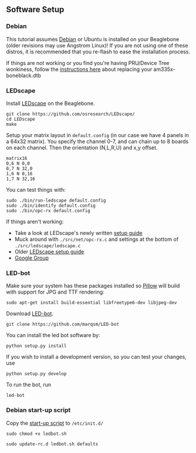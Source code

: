 Software Setup
----

### Debian

This tutorial assumes [Debian](http://elinux.org/BeagleBoardDebian) or Ubuntu is installed on your Beaglebone (older revisions may use Angstrom Linux)! If you are not using one of these distros, it is recommended that you re-flash to ease the installation process.

If things are not working or you find you're having PRU/Device Tree wonkiness, follow the [instructions here](https://github.com/Yona-Appletree/LEDscape/#installation-and-usage) about replacing your am335x-boneblack.dtb

### LEDscape

Install [LEDscape](https://github.com/osresearch/LEDscape/) on the Beaglebone.

    git clone https://github.com/osresearch/LEDscape/
    cd LEDscape
    make

Setup your matrix layout in `default.config` (in our case we have 4 panels in a 64x32 matrix). You specify the channel 0-7, and can chain up to 8 boards on each channel. Then the orientation (N,L,R,U) and x,y offset.

	matrix16
	0,6 N 0,0
	0,7 N 32,0
	1,6 N 0,16
	1,7 N 32,16

You can test things with:

	sudo ./bin/run-ledscape default.config
    sudo ./bin/identify default.config
	sudo ./bin/opc-rx default.config

If things aren't working:

* Take a look at LEDscape's newly written [setup guide](https://github.com/osresearch/LEDscape/blob/master/Setup.md)
* Muck around with `./src/net/opc-rx.c` and settings at the bottom of `./src/ledscape/ledscape.c`
* Older [LEDscape setup guide](http://trmm.net/LEDscape/Setup)
* [Google Group](https://groups.google.com/forum/#!forum/ledscape)

### LED-bot

Make sure your system has these packages installed so [Pillow](https://pillow.readthedocs.org/en/latest/) will build with support for JPG and TTF rendering:

    sudo apt-get install build-essential libfreetype6-dev libjpeg-dev


Download [LED-bot](https://github.com/marqsm/LED-bot).

    git clone https://github.com/marqsm/LED-bot

You can install the led bot software by:

    python setup.py install 

If you wish to install a development version, so you can test your changes, use

    python setup.py develop

To run the bot, run

    led-bot

### Debian start-up script

Copy the [start-up script](https://github.com/marqsm/LED-bot/blob/master/startup/ledbot.sh) to `/etc/init.d/`

`sudo chmod +x ledbot.sh`

`sudo update-rc.d ledbot.sh defaults`